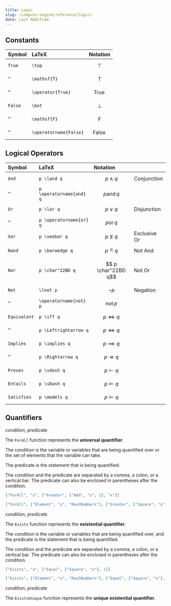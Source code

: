 ```yaml
---
title: Logic
slug: /compute-engine/reference/logic/
date: Last Modified
---
```


## Constants


<div className="symbols-table first-column-header" style={{"--first-col-width":"12ch"}}>

| Symbol | LaTeX |  Notation |
| :--- | :--- | :--- |
| `True` | `\top` | $$ \top $$ |
|  ’’ | `\mathsf{T}` | $$ \mathsf{T}$$| 
|  ’’ | `\operator{True}` | $$ \operatorname{True}$$| 
| `False` | `\bot` | $$ \bot $$ | 
| ’’ | `\mathsf{F}` |  $$ \mathsf{F}$$ | 
|  ’’ | `\operatorname{False}` | $$ \operatorname{False}$$| 

</div>


## Logical Operators

<div className="symbols-table first-column-header" style={{"--first-col-width":"12ch"}}>

| Symbol |  LaTeX | Notation| |
| :--- | :--- | :--- |:---  |
| `And` | `p \land q` | $$ p \land q$$ | Conjunction | 
| ’’ | `p \operatorname{and} q` | $$ p \operatorname{and} q$$ |  | 
| `Or` | `p \lor q` | $$ p \lor q$$ | Disjunction | 
| ’’ | `p \operatorname{or} q` | $$ p \operatorname{or} q$$ |  | 
| `Xor` | `p \veebar q` | $$ p \veebar q$$ | Exclusive Or | 
| `Nand` | `p \barwedge q` | $$ p \barwedge q$$ | Not And | 
| `Nor` | `p \char"22BD q` | $$ p \char"22BD q$$ | Not Or | 
| `Not` | `\lnot p` |  $$ \lnot p$$ | Negation | 
| ’’ | `\operatorname{not} p` | $$ \operatorname{not} p$$ |  | 
| `Equivalent` | `p \iff q` | $$ p \iff q$$ || 
| ’’ | `p \Leftrightarrow q` | $$ p \Leftrightarrow q$$ || 
| `Implies` | `p \implies q` | $$p \implies q $$ | | 
| ’’ | `p \Rightarrow q` | $$p \Rightarrow q $$ | | 
| `Proves` | `p \vdash q` | $$p \vdash q $$ | | 
| `Entails` | `p \vDash q` | $$p \vDash q $$ | | 
| `Satisfies` | `p \models q` | $$p \models q $$ | | 

</div>

## Quantifiers


<FunctionDefinition name="ForAll">

<Signature name="ForAll">_condition_, _predicate_</Signature>

The `ForAll` function represents the **universal quantifier**.

The condition is the variable or variables that are being quantified over or
the set of elements that the variable can take.

The predicate is the statement that is being quantified.

The condition and the predicate are separated by a comma, a colon, or a vertical bar. The predicate can also be enclosed in parentheses after the condition.

<Latex value="\forall x, x + 1 > x"/>

<Latex value="\forall x: x + 1 > x"/>

<Latex value="\forall x\mid x + 1 > x"/>

<Latex value="\forall x( x + 1 > x)"/>

<Latex value="\forall x \in \R, x + 1 > x"/>


```json example
["ForAll", "x", ["Greater", ["Add", "x", 1], "x"]]

["ForAll", ["Element", "x", "RealNumbers"], ["Greater", ["Square", "x"], 0]]
```

</FunctionDefinition>


<FunctionDefinition name="Exists">

<Signature name="Exists">_condition_, _predicate_</Signature>

The `Exists` function represents the **existential quantifier**.

The condition is the variable or variables that are being quantified over, and the predicate is the statement that is being quantified.

The condition and the predicate are separated by a comma, a colon, or a vertical bar. The predicate can also be enclosed in parentheses after the condition.

<Latex value="\exists x, x^2 = 1"/>

<Latex value="\exists x: x^2 = 1"/>

<Latex value="\exists x\mid x^2 = 1"/>

<Latex value="\exists x( x^2 = 1)"/>

```json example
["Exists", "x", ["Equal", ["Square", "x"], 1]]

["Exists", ["Element", "x", "RealNumbers"], ["Equal", ["Square", "x"], 1]]
```

<Signature name="ExistsUnique">_condition_, _predicate_</Signature>

The `ExistsUnique` function represents the **unique existential quantifier**.

<Latex value="\exists! x, x^2 = 1"/>

</FunctionDefinition>